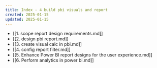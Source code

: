 ```yaml
---
title: Index - 4 build pbi visuals and report
created: 2025-01-15
updated: 2025-01-15
---
```


- [[1. scope report design requirements.md]]
- [[2. design pbi report.md]]
- [[3. create visual calc in pbi.md]]
- [[4. config report filter.md]]
- [[5. Enhance Power BI report designs for the user experience.md]]
- [[6. Perform analytics in power bi.md]]
